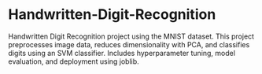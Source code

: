 # Handwritten-Digit-Recognition
Handwritten Digit Recognition project using the MNIST dataset. This project preprocesses image data, reduces dimensionality with PCA, and classifies digits using an SVM classifier. Includes hyperparameter tuning, model evaluation, and deployment using joblib.
